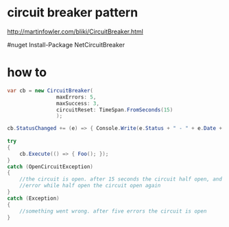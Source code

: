 # circuit breaker pattern
http://martinfowler.com/bliki/CircuitBreaker.html

#nuget
Install-Package NetCircuitBreaker

# how to
``` c#
var cb = new CircuitBreaker(
                maxErrors: 5, 
                maxSuccess: 3, 
                circuitReset: TimeSpan.FromSeconds(15)
                );

cb.StatusChanged += (e) => { Console.Write(e.Status + " - " + e.Date + " - " + e.Reason); };
				
try
{
    cb.Execute(() => { Foo(); });
}
catch (OpenCircuitException)
{
    //the circuit is open. after 15 seconds the circuit half open, and after three consecutive success, the circuit close
	//error while half open the circuit open again
}
catch (Exception)
{
    //something went wrong. after five errors the circuit is open
}
```
